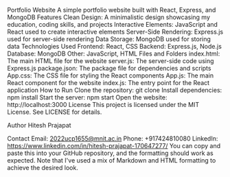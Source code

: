 Portfolio Website
A simple portfolio website built with React, Express, and MongoDB
Features
Clean Design: A minimalistic design showcasing my education, coding skills, and projects
Interactive Elements: JavaScript and React used to create interactive elements
Server-Side Rendering: Express.js used for server-side rendering
Data Storage: MongoDB used for storing data
Technologies Used
Frontend: React, CSS
Backend: Express.js, Node.js
Database: MongoDB
Other: JavaScript, HTML
Files and Folders
index.html: The main HTML file for the website
server.js: The server-side code using Express.js
package.json: The package file for dependencies and scripts
App.css: The CSS file for styling the React components
App.js: The main React component for the website
index.js: The entry point for the React application
How to Run
Clone the repository: git clone <repository-url>
Install dependencies: npm install
Start the server: npm start
Open the website: http://localhost:3000
License
This project is licensed under the MIT License. See LICENSE for details.

Author
Hitesh Prajapat

Contact
Email: 2022ucp1655@mnit.ac.in
Phone: +917424810080
LinkedIn: https://www.linkedin.com/in/hitesh-prajapat-170647277/
You can copy and paste this into your GitHub repository, and the formatting should work as expected. Note that I've used a mix of Markdown and HTML formatting to achieve the desired look.
